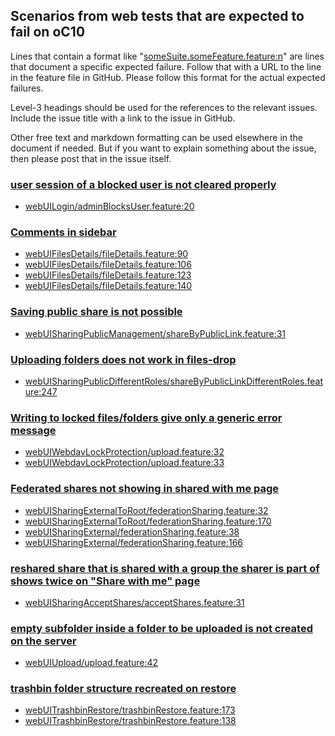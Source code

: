 ## Scenarios from web tests that are expected to fail on oC10

Lines that contain a format like "[someSuite.someFeature.feature:n](https://github.com/owncloud/web/path/to/feature)"
are lines that document a specific expected failure. Follow that with a URL to the line in the feature file in GitHub.
Please follow this format for the actual expected failures.

Level-3 headings should be used for the references to the relevant issues. Include the issue title with a link to the issue in GitHub.

Other free text and markdown formatting can be used elsewhere in the document if needed. But if you want to explain something about the issue, then please post that in the issue itself.

### [user session of a blocked user is not cleared properly](https://github.com/owncloud/web/issues/4795)
-   [webUILogin/adminBlocksUser.feature:20](https://github.com/owncloud/web/blob/master/tests/acceptance/features/webUILogin/adminBlocksUser.feature#L20)

### [Comments in sidebar](https://github.com/owncloud/web/issues/1158)
-   [webUIFilesDetails/fileDetails.feature:90](https://github.com/owncloud/web/blob/master/tests/acceptance/features/webUIFilesDetails/fileDetails.feature#L90)
-   [webUIFilesDetails/fileDetails.feature:106](https://github.com/owncloud/web/blob/master/tests/acceptance/features/webUIFilesDetails/fileDetails.feature#L106)
-   [webUIFilesDetails/fileDetails.feature:123](https://github.com/owncloud/web/blob/master/tests/acceptance/features/webUIFilesDetails/fileDetails.feature#L123)
-   [webUIFilesDetails/fileDetails.feature:140](https://github.com/owncloud/web/blob/master/tests/acceptance/features/webUIFilesDetails/fileDetails.feature#L140)

### [Saving public share is not possible](https://github.com/owncloud/web/issues/5321)
-   [webUISharingPublicManagement/shareByPublicLink.feature:31](https://github.com/owncloud/web/blob/master/tests/acceptance/features/webUISharingPublicManagement/shareByPublicLink.feature#L31)

### [Uploading folders does not work in files-drop](https://github.com/owncloud/web/issues/2443)
-   [webUISharingPublicDifferentRoles/shareByPublicLinkDifferentRoles.feature:247](https://github.com/owncloud/web/blob/master/tests/acceptance/features/webUISharingPublicDifferentRoles/shareByPublicLinkDifferentRoles.feature#L247)

### [Writing to locked files/folders give only a generic error message](https://github.com/owncloud/web/issues/5741)
-   [webUIWebdavLockProtection/upload.feature:32](https://github.com/owncloud/web/blob/master/tests/acceptance/features/webUIWebdavLockProtection/upload.feature#L32)
-   [webUIWebdavLockProtection/upload.feature:33](https://github.com/owncloud/web/blob/master/tests/acceptance/features/webUIWebdavLockProtection/upload.feature#L33)

### [Federated shares not showing in shared with me page](https://github.com/owncloud/web/issues/2510)
-   [webUISharingExternalToRoot/federationSharing.feature:32](https://github.com/owncloud/web/blob/master/tests/acceptance/features/webUISharingExternalToRoot/federationSharing.feature#L32)
-   [webUISharingExternalToRoot/federationSharing.feature:170](https://github.com/owncloud/web/blob/master/tests/acceptance/features/webUISharingExternalToRoot/federationSharing.feature#L170)
-   [webUISharingExternal/federationSharing.feature:38](https://github.com/owncloud/web/blob/master/tests/acceptance/features/webUISharingExternal/federationSharing.feature#L38)
-   [webUISharingExternal/federationSharing.feature:166](https://github.com/owncloud/web/blob/master/tests/acceptance/features/webUISharingExternal/federationSharing.feature#L166)

### [reshared share that is shared with a group the sharer is part of shows twice on "Share with me" page](https://github.com/owncloud/web/issues/2512)
-   [webUISharingAcceptShares/acceptShares.feature:31](https://github.com/owncloud/web/blob/master/tests/acceptance/features/webUISharingAcceptShares/acceptShares.feature#L31)

### [empty subfolder inside a folder to be uploaded is not created on the server](https://github.com/owncloud/web/issues/6348)
- [webUIUpload/upload.feature:42](https://github.com/owncloud/web/blob/master/tests/acceptance/features/webUIUpload/upload.feature#L42)

### [trashbin folder structure recreated on restore](https://github.com/owncloud/web/pull/7635)
- [webUITrashbinRestore/trashbinRestore.feature:173](https://github.com/owncloud/web/blob/master/tests/acceptance/features/webUITrashbinRestore/trashbinRestore.feature#L173)
- [webUITrashbinRestore/trashbinRestore.feature:138](https://github.com/owncloud/web/blob/master/tests/acceptance/features/webUITrashbinRestore/trashbinRestore.feature#L138)